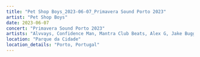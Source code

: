 ```yaml
---
title: "Pet Shop Boys_2023-06-07_Primavera Sound Porto 2023"
artist: "Pet Shop Boys"
date: 2023-06-07
concert: "Primavera Sound Porto 2023"
artists: "Alvvays, Confidence Man, Mantra Club Beats, Alex G, Jake Bugg, 21 Acts of Manslaughter	Grindcore	United States, La Paloma, Baby Keem, Buckshot, ABBA, Pet Shop Boys, 9 Foot Super SoldierCrossoverHardcore, 12 Gauge Rampage, Arlo Parks, Alissic, 324	Grindcore	Japan"
location: "Parque da Cidade"
location_details: "Porto, Portugal"
---
```

